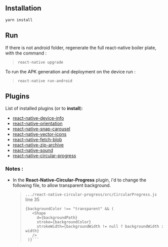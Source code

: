 ## Installation

```
yarn install
```

## Run

If there is not android folder, regenerate the full react-native boiler plate, with the command :

> `react-native upgrade`

To run the APK generation and deployment on the device run :

> `react-native run-android`

## Plugins

List of installed plugins (or to **install**):

* [react-native-device-info](https://github.com/rebeccahughes/react-native-device-info)
* [react-native-orientation](https://github.com/yamill/react-native-orientation)
* [react-native-snap-carousel](https://github.com/archriss/react-native-snap-carousel/)
* [react-native-vector-icons](https://github.com/oblador/react-native-vector-icons)
* [react-native-fetch-blob](https://github.com/wkh237/react-native-fetch-blob)
* [react-native-zip-archive](https://github.com/mockingbot/react-native-zip-archive)
* [react-native-sound](https://github.com/zmxv/react-native-sound/wiki/Installation)
* [react-native-circular-progress](https://github.com/bgryszko/react-native-circular-progress)

### Notes :

* In the **React-Native-Circular-Progress** plugin, i'd to change the following file, to allow transparent background.
  > `.../react-native-circular-progress/src/CircularProgress.js` line 35
  >
  > ````
  > {backgroundColor !== "transparent" && (
  >    <Shape
  >      d={backgroundPath}
  >      stroke={backgroundColor}
  >      strokeWidth={backgroundWidth != null ? backgroundWidth : width}
  >    />
  >  )}```
  > ````
